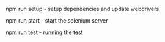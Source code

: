 npm run setup   - setup dependencies and update webdrivers

npm run start   - start the selenium server

npm run test    - running the test
